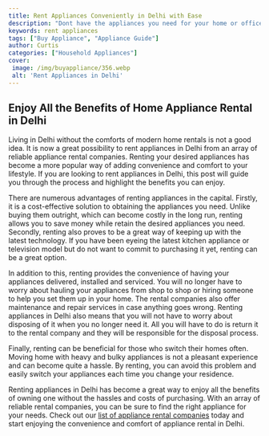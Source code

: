 ```yaml
---
title: Rent Appliances Conveniently in Delhi with Ease
description: "Dont have the appliances you need for your home or office space in Delhi Look no further Weve got the perfect solution to make renting hassle-free Find out how you can rent appliances conveniently and with ease in Delhi"
keywords: rent appliances
tags: ["Buy Appliance", "Appliance Guide"]
author: Curtis
categories: ["Household Appliances"]
cover: 
 image: /img/buyappliance/356.webp
 alt: 'Rent Appliances in Delhi'
---
```

## Enjoy All the Benefits of Home Appliance Rental in Delhi

Living in Delhi without the comforts of modern home rentals is not a good idea. It is now a great possibility to rent appliances in Delhi from an array of reliable appliance rental companies. Renting your desired appliances has become a more popular way of adding convenience and comfort to your lifestyle. If you are looking to rent appliances in Delhi, this post will guide you through the process and highlight the benefits you can enjoy. 

There are numerous advantages of renting appliances in the capital. Firstly, it is a cost-effective solution to obtaining the appliances you need. Unlike buying them outright, which can become costly in the long run, renting allows you to save money while retain the desired appliances you need. Secondly, renting also proves to be a great way of keeping up with the latest technology. If you have been eyeing the latest kitchen appliance or television model but do not want to commit to purchasing it yet, renting can be a great option. 

In addition to this, renting provides the convenience of having your appliances delivered, installed and serviced. You will no longer have to worry about hauling your appliances from shop to shop or hiring someone to help you set them up in your home. The rental companies also offer maintenance and repair services in case anything goes wrong. Renting appliances in Delhi also means that you will not have to worry about disposing of it when you no longer need it. All you will have to do is return it to the rental company and they will be responsible for the disposal process. 

Finally, renting can be beneficial for those who switch their homes often. Moving home with heavy and bulky appliances is not a pleasant experience and can become quite a hassle. By renting, you can avoid this problem and easily switch your appliances each time you change your residence.

Renting appliances in Delhi has become a great way to enjoy all the benefits of owning one without the hassles and costs of purchasing. With an array of reliable rental companies, you can be sure to find the right appliance for your needs. Check out our [list of appliance rental companies](./pages/appliance-rental) today and start enjoying the convenience and comfort of appliance rental in Delhi.
